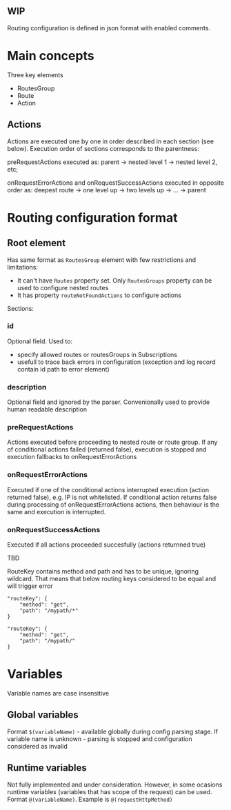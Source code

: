 ## WIP

Routing configuration is defined in json format with enabled comments.

# Main concepts
Three key elements
* RoutesGroup
* Route
* Action

## Actions
Actions are executed one by one in order described in each section (see below). Execution order of sections corresponds to the parentness: 

preRequestActions executed as: parent -> nested level 1 -> nested level 2, etc; 

onRequestErrorActions and onRequestSuccessActions executed in opposite order as: deepest route -> one level up -> two levels up -> ... -> parent

# Routing configuration format
## Root element
Has same format as ```RoutesGroup``` element with few restrictions and limitations:
* It can't have ```Routes``` property set. Only ```RoutesGroups``` property can be used to configure nested routes
* It has property ```routeNotFoundActions``` to configure actions

Sections:
### id
Optional field. Used to:
* specify allowed routes or routesGroups in Subscriptions
* usefull to trace back errors in configuration (exception and log record contain id path to error element)

### description
Optional field and ignored by the parser. Convenionally used to provide human readable description

### preRequestActions 
Actions executed before proceeding to nested route or route group. If any of conditional actions failed (returned false), execution is stopped and execution fallbacks to onRequestErrorActions

### onRequestErrorActions
Executed if one of the conditional actions interrupted execution (action returned false), e.g. IP is not whitelisted. If conditional action returns false during processing of onRequestErrorActions actions, then behaviour is the same and execution is interrupted.

### onRequestSuccessActions
Executed if all actions proceeded succesfully (actions returnned true)


TBD


RouteKey contains method and path and has to be unique, ignoring wildcard. That means that below routing keys considered to be equal and will trigger error
```
"routeKey": {
    "method": "get",
    "path": "/mypath/*"
}
```
```
"routeKey": {
    "method": "get",
    "path": "/mypath/"
}
```

# Variables
Variable names are case insensitive

## Global variables
Format ```$(variableName)``` - available globally during config parsing stage. If variable name is unknown - parsing is stopped and configuration considered as invalid

## Runtime variables
Not fully implemented and under consideration. However, in some ocasions runtime variables (variables that has scope of the request) can be used.
Format ```@(variableName)```. Example is ```@(requestHttpMethod)```